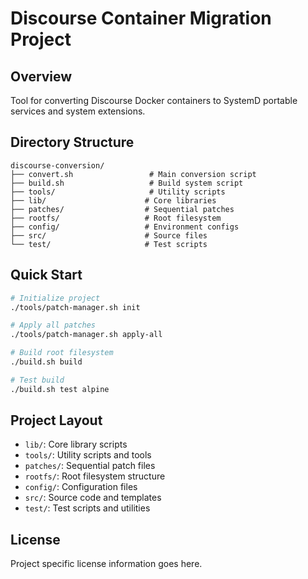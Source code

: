 
# Discourse Container Migration Project

## Overview
Tool for converting Discourse Docker containers to SystemD portable services and system extensions.

## Directory Structure
```
discourse-conversion/
├── convert.sh                 # Main conversion script
├── build.sh                   # Build system script
├── tools/                     # Utility scripts
├── lib/                      # Core libraries
├── patches/                  # Sequential patches
├── rootfs/                   # Root filesystem
├── config/                   # Environment configs
├── src/                      # Source files
└── test/                     # Test scripts
```

## Quick Start
```bash
# Initialize project
./tools/patch-manager.sh init

# Apply all patches
./tools/patch-manager.sh apply-all

# Build root filesystem
./build.sh build

# Test build
./build.sh test alpine
```

## Project Layout
- `lib/`: Core library scripts
- `tools/`: Utility scripts and tools
- `patches/`: Sequential patch files
- `rootfs/`: Root filesystem structure
- `config/`: Configuration files
- `src/`: Source code and templates
- `test/`: Test scripts and utilities

## License
Project specific license information goes here.
